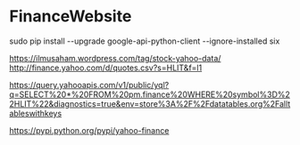 # FinanceWebsite

sudo pip install --upgrade google-api-python-client --ignore-installed six

https://ilmusaham.wordpress.com/tag/stock-yahoo-data/
http://finance.yahoo.com/d/quotes.csv?s=HLIT&f=l1

https://query.yahooapis.com/v1/public/yql?q=SELECT%20*%20FROM%20pm.finance%20WHERE%20symbol%3D%22HLIT%22&diagnostics=true&env=store%3A%2F%2Fdatatables.org%2Falltableswithkeys

https://pypi.python.org/pypi/yahoo-finance